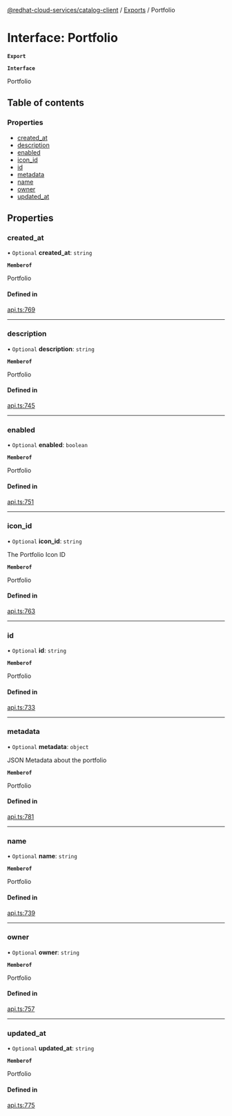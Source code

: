 [@redhat-cloud-services/catalog-client](../README.md) / [Exports](../modules.md) / Portfolio

# Interface: Portfolio

**`Export`**

**`Interface`**

Portfolio

## Table of contents

### Properties

- [created\_at](Portfolio.md#created_at)
- [description](Portfolio.md#description)
- [enabled](Portfolio.md#enabled)
- [icon\_id](Portfolio.md#icon_id)
- [id](Portfolio.md#id)
- [metadata](Portfolio.md#metadata)
- [name](Portfolio.md#name)
- [owner](Portfolio.md#owner)
- [updated\_at](Portfolio.md#updated_at)

## Properties

### created\_at

• `Optional` **created\_at**: `string`

**`Memberof`**

Portfolio

#### Defined in

[api.ts:769](https://github.com/RedHatInsights/javascript-clients/blob/master/packages/catalog/api.ts#L769)

___

### description

• `Optional` **description**: `string`

**`Memberof`**

Portfolio

#### Defined in

[api.ts:745](https://github.com/RedHatInsights/javascript-clients/blob/master/packages/catalog/api.ts#L745)

___

### enabled

• `Optional` **enabled**: `boolean`

**`Memberof`**

Portfolio

#### Defined in

[api.ts:751](https://github.com/RedHatInsights/javascript-clients/blob/master/packages/catalog/api.ts#L751)

___

### icon\_id

• `Optional` **icon\_id**: `string`

The Portfolio Icon ID

**`Memberof`**

Portfolio

#### Defined in

[api.ts:763](https://github.com/RedHatInsights/javascript-clients/blob/master/packages/catalog/api.ts#L763)

___

### id

• `Optional` **id**: `string`

**`Memberof`**

Portfolio

#### Defined in

[api.ts:733](https://github.com/RedHatInsights/javascript-clients/blob/master/packages/catalog/api.ts#L733)

___

### metadata

• `Optional` **metadata**: `object`

JSON Metadata about the portfolio

**`Memberof`**

Portfolio

#### Defined in

[api.ts:781](https://github.com/RedHatInsights/javascript-clients/blob/master/packages/catalog/api.ts#L781)

___

### name

• `Optional` **name**: `string`

**`Memberof`**

Portfolio

#### Defined in

[api.ts:739](https://github.com/RedHatInsights/javascript-clients/blob/master/packages/catalog/api.ts#L739)

___

### owner

• `Optional` **owner**: `string`

**`Memberof`**

Portfolio

#### Defined in

[api.ts:757](https://github.com/RedHatInsights/javascript-clients/blob/master/packages/catalog/api.ts#L757)

___

### updated\_at

• `Optional` **updated\_at**: `string`

**`Memberof`**

Portfolio

#### Defined in

[api.ts:775](https://github.com/RedHatInsights/javascript-clients/blob/master/packages/catalog/api.ts#L775)
